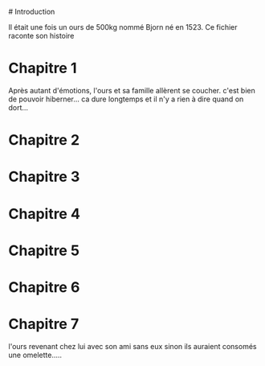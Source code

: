 ﻿﻿# Introduction

Il était une fois un ours de 500kg nommé Bjorn né en 1523. 
Ce fichier raconte son histoire

# Chapitre 1 

Après autant d'émotions, l'ours et sa famille allèrent se coucher.
c'est bien de pouvoir hiberner...
ca dure longtemps et il n'y a rien à dire quand on dort...

# Chapitre 2

# Chapitre 3

# Chapitre 4

# Chapitre 5

# Chapitre 6

# Chapitre 7
l'ours revenant chez lui avec son ami sans eux sinon ils auraient consomés une omelette.....
